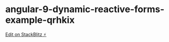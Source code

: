 # angular-9-dynamic-reactive-forms-example-qrhkix

[Edit on StackBlitz ⚡️](https://stackblitz.com/edit/angular-9-dynamic-reactive-forms-example-qrhkix)